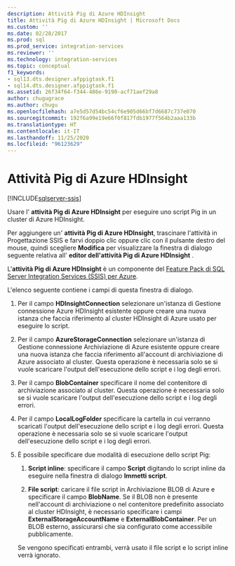 ```yaml
---
description: Attività Pig di Azure HDInsight
title: Attività Pig di Azure HDInsight | Microsoft Docs
ms.custom: ''
ms.date: 02/28/2017
ms.prod: sql
ms.prod_service: integration-services
ms.reviewer: ''
ms.technology: integration-services
ms.topic: conceptual
f1_keywords:
- sql13.dts.designer.afppigtask.f1
- sql14.dts.designer.afppigtask.f1
ms.assetid: 26f34f64-f344-486e-9190-acf71aef29a8
author: chugugrace
ms.author: chugu
ms.openlocfilehash: a7e5d57d54bc54cf6e905d66bf7d6687c737e070
ms.sourcegitcommit: 192f6a99e19e66f0f817fdb1977f564b2aaa133b
ms.translationtype: HT
ms.contentlocale: it-IT
ms.lasthandoff: 11/25/2020
ms.locfileid: "96123629"
---
```

# <a name="azure-hdinsight-pig-task"></a>Attività Pig di Azure HDInsight

[!INCLUDE[sqlserver-ssis](../../includes/applies-to-version/sqlserver-ssis.md)]


Usare l' **attività Pig di Azure HDInsight** per eseguire uno script Pig in un cluster di Azure HDInsight.
     
Per aggiungere un' **attività Pig di Azure HDInsight**, trascinare l'attività in Progettazione SSIS e farvi doppio clic oppure clic con il pulsante destro del mouse, quindi scegliere **Modifica** per visualizzare la finestra di dialogo seguente relativa all' **editor dell'attività Pig di Azure HDInsight** .  
  
L'**attività Pig di Azure HDInsight** è un componente del [Feature Pack di SQL Server Integration Services (SSIS) per Azure](../../integration-services/azure-feature-pack-for-integration-services-ssis.md).
  
 L'elenco seguente contiene i campi di questa finestra di dialogo.  
  
1.  Per il campo **HDInsightConnection** selezionare un'istanza di Gestione connessione Azure HDInsight esistente oppure creare una nuova istanza che faccia riferimento al cluster HDInsight di Azure usato per eseguire lo script.
  
2.  Per il campo **AzureStorageConnection** selezionare un'istanza di Gestione connessione Archiviazione di Azure esistente oppure creare una nuova istanza che faccia riferimento all'account di archiviazione di Azure associato al cluster. Questa operazione è necessaria solo se si vuole scaricare l'output dell'esecuzione dello script e i log degli errori.
 
3.  Per il campo **BlobContainer** specificare il nome del contenitore di archiviazione associato al cluster. Questa operazione è necessaria solo se si vuole scaricare l'output dell'esecuzione dello script e i log degli errori.
  
4.  Per il campo **LocalLogFolder** specificare la cartella in cui verranno scaricati l'output dell'esecuzione dello script e i log degli errori. Questa operazione è necessaria solo se si vuole scaricare l'output dell'esecuzione dello script e i log degli errori.   
  
5.  È possibile specificare due modalità di esecuzione dello script Pig:
  
    1.  **Script inline**: specificare il campo **Script** digitando lo script inline da eseguire nella finestra di dialogo **Immetti script**.
  
    2.  **File script**: caricare il file script in Archiviazione BLOB di Azure e specificare il campo **BlobName**. Se il BLOB non è presente nell'account di archiviazione o nel contenitore predefinito associato al cluster HDInsight, è necessario specificare i campi **ExternalStorageAccountName** e **ExternalBlobContainer**. Per un BLOB esterno, assicurarsi che sia configurato come accessibile pubblicamente.  
  
     Se vengono specificati entrambi, verrà usato il file script e lo script inline verrà ignorato.
